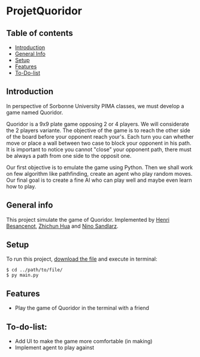 # ProjetQuoridor

## Table of contents

* [Introduction](#introduction)
* [General Info](#general-info)
* [Setup](#setup)
* [Features](#features)
* [To-Do-list](#to-do-list)
## Introduction
In perspective of Sorbonne University PIMA classes, we must develop a game named Quoridor.

Quoridor is a 9x9 plate game opposing 2 or 4 players. We will considerate the 2 players variante.
The objective of the game is to reach the other side of the board before your opponent reach your's. 
Each turn you can whether move or place a wall between two case to block your opponent in his path.
It is important to notice you cannot "close" your opponent path, there must be always a path from one side to the opposit one.

Our first objective is to emulate the game using Python. Then we shall work on few algorithm like pathfinding, create an agent who play random moves.
Our final goal is to create a fine AI who can play well and maybe even learn how to play.



## General info
This project simulate the game of Quoridor. Implemented by [Henri Besancenot](https://github.com/BlackH57), [Zhichun Hua](https://github.com/ZhicoH) and [Nino Sandlarz](https://github.com/Sand-Fox
).
	

	
## Setup
To run this project, [download the file](https://github.com/BlackH57/ProjetQuoridor/archive/refs/heads/main.zip) and execute in terminal:

```
$ cd ../path/to/file/
$ py main.py
```

## Features
* Play the game of Quoridor in the terminal with a friend

## To-do-list:
* Add UI to make the game more comfortable (in making)
* Implement agent to play against